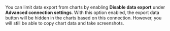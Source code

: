 You can limit data export from charts by enabling **Disable data export** under **Advanced connection settings**. With this option enabled, the export data button will be hidden in the charts based on this connection. However, you will still be able to copy chart data and take screenshots.
